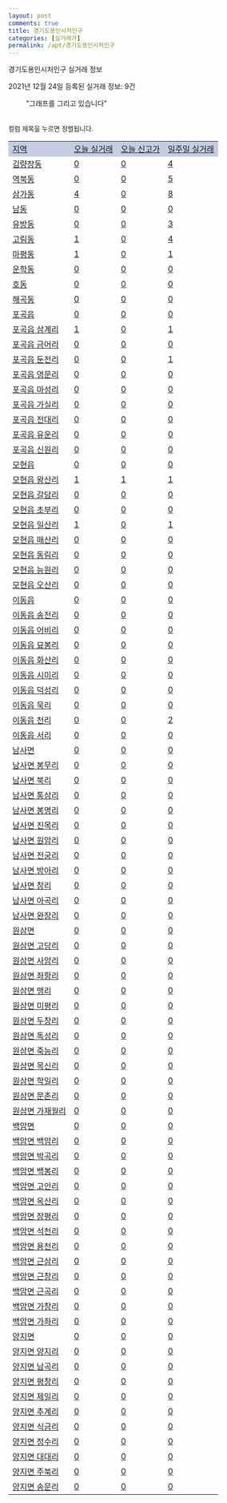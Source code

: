 ```yaml
---
layout: post
comments: true
title: 경기도용인시처인구
categories: [실거래가]
permalink: /apt/경기도용인시처인구
---
```


경기도용인시처인구 실거래 정보

2021년 12월 24일 등록된 실거래 정보: 9건

<!--<script async src="https://pagead2.googlesyndication.com/pagead/js/adsbygoogle.js?client=ca-pub-3485438051770037"
 crossorigin="anonymous"></script>-->

<script type="text/javascript">
  google.charts.load('current', {'packages':['corechart']});
  google.charts.setOnLoadCallback(drawChart);

  function drawChart() {
    var data = google.visualization.arrayToDataTable([['거래일', '매매', '전월세', '전매'], ['21-01', 298, 124, 21], ['21-02', 248, 135, 34], ['21-03', 282, 132, 42], ['21-04', 208, 108, 65], ['21-05', 181, 135, 46], ['21-06', 170, 112, 17], ['21-07', 183, 118, 12], ['21-08', 167, 110, 9], ['21-09', 148, 90, 9], ['21-10', 167, 111, 12], ['21-11', 103, 120, 12], ['21-12', 31, 50, 0]]);

    var options = {
      title: '최근 1년간 유형별 거래량 추이',
      legend: { position: 'bottom' }
    };

    setTimeout(function() {
        var chart = new google.visualization.LineChart(document.getElementById('columnchart_material'));
        chart.draw(data, (options));
        document.getElementById('loading').style.display = 'none';
        var dayLabel = (new Date()).getDay();
        if (dayLabel < 2) {
            sorttable.innerSortFunction.apply(document.getElementById('week'), []);
            sorttable.innerSortFunction.apply(document.getElementById('week'), []);        
        }
        else {
            sorttable.innerSortFunction.apply(document.getElementById('today'), []);
            sorttable.innerSortFunction.apply(document.getElementById('today'), []);
        }
    }, 200);

  }
</script>

<div id="loading" style="z-index:20; display: block; margin-left: 35px">"그래프를 그리고 있습니다"</div>
<div id="columnchart_material" style="width: 95%; margin-left: -35px; display: block"></div>
<!--<div style="width: 95%; margin-left: -35px; display: block">
      <script async src="https://pagead2.googlesyndication.com/pagead/js/adsbygoogle.js?client=ca-pub-3485438051770037"
          crossorigin="anonymous"></script>
      <ins class="adsbygoogle"
          style="display:block"
          data-ad-format="fluid"
          data-ad-layout-key="-fb+5w+4e-db+86"
          data-ad-client="ca-pub-3485438051770037"
          data-ad-slot="1827090281"></ins>
      <script>
          (adsbygoogle = window.adsbygoogle || []).push({});
      </script>
</div>-->
<br>

<font size='small' style='font-size: small;'>컬럼 제목을 누르면 정렬됩니다.</font>
<table class="sortable">
  <tr style='background-color: rgba(114, 132, 186,0.4);'>
    <td id="region"><a href="#">지역</a></td>
    <td id="today"><a href="#">오늘 실거래</a></td>
    <td id="today_new"><a href="#">오늘 신고가</a></td>
    <td id="week"><a href="#">일주일 실거래</a></td>
  </tr>

  
  <tr class="item">
    <td><a href="경기도용인시처인구김량장동">김량장동</a></td>
    <td><a href="경기도용인시처인구김량장동">0</a></td>
    <td><a href="경기도용인시처인구김량장동">0</a></td>
    <td><a href="경기도용인시처인구김량장동">4</a></td>
  </tr>
    

  <tr class="item">
    <td><a href="경기도용인시처인구역북동">역북동</a></td>
    <td><a href="경기도용인시처인구역북동">0</a></td>
    <td><a href="경기도용인시처인구역북동">0</a></td>
    <td><a href="경기도용인시처인구역북동">5</a></td>
  </tr>
    

  <tr class="item">
    <td><a href="경기도용인시처인구삼가동">삼가동</a></td>
    <td><a href="경기도용인시처인구삼가동">4</a></td>
    <td><a href="경기도용인시처인구삼가동">0</a></td>
    <td><a href="경기도용인시처인구삼가동">8</a></td>
  </tr>
    

  <tr class="item">
    <td><a href="경기도용인시처인구남동">남동</a></td>
    <td><a href="경기도용인시처인구남동">0</a></td>
    <td><a href="경기도용인시처인구남동">0</a></td>
    <td><a href="경기도용인시처인구남동">0</a></td>
  </tr>
    

  <tr class="item">
    <td><a href="경기도용인시처인구유방동">유방동</a></td>
    <td><a href="경기도용인시처인구유방동">0</a></td>
    <td><a href="경기도용인시처인구유방동">0</a></td>
    <td><a href="경기도용인시처인구유방동">3</a></td>
  </tr>
    

  <tr class="item">
    <td><a href="경기도용인시처인구고림동">고림동</a></td>
    <td><a href="경기도용인시처인구고림동">1</a></td>
    <td><a href="경기도용인시처인구고림동">0</a></td>
    <td><a href="경기도용인시처인구고림동">4</a></td>
  </tr>
    

  <tr class="item">
    <td><a href="경기도용인시처인구마평동">마평동</a></td>
    <td><a href="경기도용인시처인구마평동">1</a></td>
    <td><a href="경기도용인시처인구마평동">0</a></td>
    <td><a href="경기도용인시처인구마평동">1</a></td>
  </tr>
    

  <tr class="item">
    <td><a href="경기도용인시처인구운학동">운학동</a></td>
    <td><a href="경기도용인시처인구운학동">0</a></td>
    <td><a href="경기도용인시처인구운학동">0</a></td>
    <td><a href="경기도용인시처인구운학동">0</a></td>
  </tr>
    

  <tr class="item">
    <td><a href="경기도용인시처인구호동">호동</a></td>
    <td><a href="경기도용인시처인구호동">0</a></td>
    <td><a href="경기도용인시처인구호동">0</a></td>
    <td><a href="경기도용인시처인구호동">0</a></td>
  </tr>
    

  <tr class="item">
    <td><a href="경기도용인시처인구해곡동">해곡동</a></td>
    <td><a href="경기도용인시처인구해곡동">0</a></td>
    <td><a href="경기도용인시처인구해곡동">0</a></td>
    <td><a href="경기도용인시처인구해곡동">0</a></td>
  </tr>
    

  <tr class="item">
    <td><a href="경기도용인시처인구포곡읍">포곡읍</a></td>
    <td><a href="경기도용인시처인구포곡읍">0</a></td>
    <td><a href="경기도용인시처인구포곡읍">0</a></td>
    <td><a href="경기도용인시처인구포곡읍">0</a></td>
  </tr>
    

  <tr class="item">
    <td><a href="경기도용인시처인구포곡읍삼계리">포곡읍 삼계리</a></td>
    <td><a href="경기도용인시처인구포곡읍삼계리">1</a></td>
    <td><a href="경기도용인시처인구포곡읍삼계리">0</a></td>
    <td><a href="경기도용인시처인구포곡읍삼계리">1</a></td>
  </tr>
    

  <tr class="item">
    <td><a href="경기도용인시처인구포곡읍금어리">포곡읍 금어리</a></td>
    <td><a href="경기도용인시처인구포곡읍금어리">0</a></td>
    <td><a href="경기도용인시처인구포곡읍금어리">0</a></td>
    <td><a href="경기도용인시처인구포곡읍금어리">0</a></td>
  </tr>
    

  <tr class="item">
    <td><a href="경기도용인시처인구포곡읍둔전리">포곡읍 둔전리</a></td>
    <td><a href="경기도용인시처인구포곡읍둔전리">0</a></td>
    <td><a href="경기도용인시처인구포곡읍둔전리">0</a></td>
    <td><a href="경기도용인시처인구포곡읍둔전리">1</a></td>
  </tr>
    

  <tr class="item">
    <td><a href="경기도용인시처인구포곡읍영문리">포곡읍 영문리</a></td>
    <td><a href="경기도용인시처인구포곡읍영문리">0</a></td>
    <td><a href="경기도용인시처인구포곡읍영문리">0</a></td>
    <td><a href="경기도용인시처인구포곡읍영문리">0</a></td>
  </tr>
    

  <tr class="item">
    <td><a href="경기도용인시처인구포곡읍마성리">포곡읍 마성리</a></td>
    <td><a href="경기도용인시처인구포곡읍마성리">0</a></td>
    <td><a href="경기도용인시처인구포곡읍마성리">0</a></td>
    <td><a href="경기도용인시처인구포곡읍마성리">0</a></td>
  </tr>
    

  <tr class="item">
    <td><a href="경기도용인시처인구포곡읍가실리">포곡읍 가실리</a></td>
    <td><a href="경기도용인시처인구포곡읍가실리">0</a></td>
    <td><a href="경기도용인시처인구포곡읍가실리">0</a></td>
    <td><a href="경기도용인시처인구포곡읍가실리">0</a></td>
  </tr>
    

  <tr class="item">
    <td><a href="경기도용인시처인구포곡읍전대리">포곡읍 전대리</a></td>
    <td><a href="경기도용인시처인구포곡읍전대리">0</a></td>
    <td><a href="경기도용인시처인구포곡읍전대리">0</a></td>
    <td><a href="경기도용인시처인구포곡읍전대리">0</a></td>
  </tr>
    

  <tr class="item">
    <td><a href="경기도용인시처인구포곡읍유운리">포곡읍 유운리</a></td>
    <td><a href="경기도용인시처인구포곡읍유운리">0</a></td>
    <td><a href="경기도용인시처인구포곡읍유운리">0</a></td>
    <td><a href="경기도용인시처인구포곡읍유운리">0</a></td>
  </tr>
    

  <tr class="item">
    <td><a href="경기도용인시처인구포곡읍신원리">포곡읍 신원리</a></td>
    <td><a href="경기도용인시처인구포곡읍신원리">0</a></td>
    <td><a href="경기도용인시처인구포곡읍신원리">0</a></td>
    <td><a href="경기도용인시처인구포곡읍신원리">0</a></td>
  </tr>
    

  <tr class="item">
    <td><a href="경기도용인시처인구모현읍">모현읍</a></td>
    <td><a href="경기도용인시처인구모현읍">0</a></td>
    <td><a href="경기도용인시처인구모현읍">0</a></td>
    <td><a href="경기도용인시처인구모현읍">0</a></td>
  </tr>
    

  <tr class="item">
    <td><a href="경기도용인시처인구모현읍왕산리">모현읍 왕산리</a></td>
    <td><a href="경기도용인시처인구모현읍왕산리">1</a></td>
    <td><a href="경기도용인시처인구모현읍왕산리">1</a></td>
    <td><a href="경기도용인시처인구모현읍왕산리">1</a></td>
  </tr>
    

  <tr class="item">
    <td><a href="경기도용인시처인구모현읍갈담리">모현읍 갈담리</a></td>
    <td><a href="경기도용인시처인구모현읍갈담리">0</a></td>
    <td><a href="경기도용인시처인구모현읍갈담리">0</a></td>
    <td><a href="경기도용인시처인구모현읍갈담리">0</a></td>
  </tr>
    

  <tr class="item">
    <td><a href="경기도용인시처인구모현읍초부리">모현읍 초부리</a></td>
    <td><a href="경기도용인시처인구모현읍초부리">0</a></td>
    <td><a href="경기도용인시처인구모현읍초부리">0</a></td>
    <td><a href="경기도용인시처인구모현읍초부리">0</a></td>
  </tr>
    

  <tr class="item">
    <td><a href="경기도용인시처인구모현읍일산리">모현읍 일산리</a></td>
    <td><a href="경기도용인시처인구모현읍일산리">1</a></td>
    <td><a href="경기도용인시처인구모현읍일산리">0</a></td>
    <td><a href="경기도용인시처인구모현읍일산리">1</a></td>
  </tr>
    

  <tr class="item">
    <td><a href="경기도용인시처인구모현읍매산리">모현읍 매산리</a></td>
    <td><a href="경기도용인시처인구모현읍매산리">0</a></td>
    <td><a href="경기도용인시처인구모현읍매산리">0</a></td>
    <td><a href="경기도용인시처인구모현읍매산리">0</a></td>
  </tr>
    

  <tr class="item">
    <td><a href="경기도용인시처인구모현읍동림리">모현읍 동림리</a></td>
    <td><a href="경기도용인시처인구모현읍동림리">0</a></td>
    <td><a href="경기도용인시처인구모현읍동림리">0</a></td>
    <td><a href="경기도용인시처인구모현읍동림리">0</a></td>
  </tr>
    

  <tr class="item">
    <td><a href="경기도용인시처인구모현읍능원리">모현읍 능원리</a></td>
    <td><a href="경기도용인시처인구모현읍능원리">0</a></td>
    <td><a href="경기도용인시처인구모현읍능원리">0</a></td>
    <td><a href="경기도용인시처인구모현읍능원리">0</a></td>
  </tr>
    

  <tr class="item">
    <td><a href="경기도용인시처인구모현읍오산리">모현읍 오산리</a></td>
    <td><a href="경기도용인시처인구모현읍오산리">0</a></td>
    <td><a href="경기도용인시처인구모현읍오산리">0</a></td>
    <td><a href="경기도용인시처인구모현읍오산리">0</a></td>
  </tr>
    

  <tr class="item">
    <td><a href="경기도용인시처인구이동읍">이동읍</a></td>
    <td><a href="경기도용인시처인구이동읍">0</a></td>
    <td><a href="경기도용인시처인구이동읍">0</a></td>
    <td><a href="경기도용인시처인구이동읍">0</a></td>
  </tr>
    

  <tr class="item">
    <td><a href="경기도용인시처인구이동읍송전리">이동읍 송전리</a></td>
    <td><a href="경기도용인시처인구이동읍송전리">0</a></td>
    <td><a href="경기도용인시처인구이동읍송전리">0</a></td>
    <td><a href="경기도용인시처인구이동읍송전리">0</a></td>
  </tr>
    

  <tr class="item">
    <td><a href="경기도용인시처인구이동읍어비리">이동읍 어비리</a></td>
    <td><a href="경기도용인시처인구이동읍어비리">0</a></td>
    <td><a href="경기도용인시처인구이동읍어비리">0</a></td>
    <td><a href="경기도용인시처인구이동읍어비리">0</a></td>
  </tr>
    

  <tr class="item">
    <td><a href="경기도용인시처인구이동읍묘봉리">이동읍 묘봉리</a></td>
    <td><a href="경기도용인시처인구이동읍묘봉리">0</a></td>
    <td><a href="경기도용인시처인구이동읍묘봉리">0</a></td>
    <td><a href="경기도용인시처인구이동읍묘봉리">0</a></td>
  </tr>
    

  <tr class="item">
    <td><a href="경기도용인시처인구이동읍화산리">이동읍 화산리</a></td>
    <td><a href="경기도용인시처인구이동읍화산리">0</a></td>
    <td><a href="경기도용인시처인구이동읍화산리">0</a></td>
    <td><a href="경기도용인시처인구이동읍화산리">0</a></td>
  </tr>
    

  <tr class="item">
    <td><a href="경기도용인시처인구이동읍시미리">이동읍 시미리</a></td>
    <td><a href="경기도용인시처인구이동읍시미리">0</a></td>
    <td><a href="경기도용인시처인구이동읍시미리">0</a></td>
    <td><a href="경기도용인시처인구이동읍시미리">0</a></td>
  </tr>
    

  <tr class="item">
    <td><a href="경기도용인시처인구이동읍덕성리">이동읍 덕성리</a></td>
    <td><a href="경기도용인시처인구이동읍덕성리">0</a></td>
    <td><a href="경기도용인시처인구이동읍덕성리">0</a></td>
    <td><a href="경기도용인시처인구이동읍덕성리">0</a></td>
  </tr>
    

  <tr class="item">
    <td><a href="경기도용인시처인구이동읍묵리">이동읍 묵리</a></td>
    <td><a href="경기도용인시처인구이동읍묵리">0</a></td>
    <td><a href="경기도용인시처인구이동읍묵리">0</a></td>
    <td><a href="경기도용인시처인구이동읍묵리">0</a></td>
  </tr>
    

  <tr class="item">
    <td><a href="경기도용인시처인구이동읍천리">이동읍 천리</a></td>
    <td><a href="경기도용인시처인구이동읍천리">0</a></td>
    <td><a href="경기도용인시처인구이동읍천리">0</a></td>
    <td><a href="경기도용인시처인구이동읍천리">2</a></td>
  </tr>
    

  <tr class="item">
    <td><a href="경기도용인시처인구이동읍서리">이동읍 서리</a></td>
    <td><a href="경기도용인시처인구이동읍서리">0</a></td>
    <td><a href="경기도용인시처인구이동읍서리">0</a></td>
    <td><a href="경기도용인시처인구이동읍서리">0</a></td>
  </tr>
    

  <tr class="item">
    <td><a href="경기도용인시처인구남사면">남사면</a></td>
    <td><a href="경기도용인시처인구남사면">0</a></td>
    <td><a href="경기도용인시처인구남사면">0</a></td>
    <td><a href="경기도용인시처인구남사면">0</a></td>
  </tr>
    

  <tr class="item">
    <td><a href="경기도용인시처인구남사면봉무리">남사면 봉무리</a></td>
    <td><a href="경기도용인시처인구남사면봉무리">0</a></td>
    <td><a href="경기도용인시처인구남사면봉무리">0</a></td>
    <td><a href="경기도용인시처인구남사면봉무리">0</a></td>
  </tr>
    

  <tr class="item">
    <td><a href="경기도용인시처인구남사면북리">남사면 북리</a></td>
    <td><a href="경기도용인시처인구남사면북리">0</a></td>
    <td><a href="경기도용인시처인구남사면북리">0</a></td>
    <td><a href="경기도용인시처인구남사면북리">0</a></td>
  </tr>
    

  <tr class="item">
    <td><a href="경기도용인시처인구남사면통삼리">남사면 통삼리</a></td>
    <td><a href="경기도용인시처인구남사면통삼리">0</a></td>
    <td><a href="경기도용인시처인구남사면통삼리">0</a></td>
    <td><a href="경기도용인시처인구남사면통삼리">0</a></td>
  </tr>
    

  <tr class="item">
    <td><a href="경기도용인시처인구남사면봉명리">남사면 봉명리</a></td>
    <td><a href="경기도용인시처인구남사면봉명리">0</a></td>
    <td><a href="경기도용인시처인구남사면봉명리">0</a></td>
    <td><a href="경기도용인시처인구남사면봉명리">0</a></td>
  </tr>
    

  <tr class="item">
    <td><a href="경기도용인시처인구남사면진목리">남사면 진목리</a></td>
    <td><a href="경기도용인시처인구남사면진목리">0</a></td>
    <td><a href="경기도용인시처인구남사면진목리">0</a></td>
    <td><a href="경기도용인시처인구남사면진목리">0</a></td>
  </tr>
    

  <tr class="item">
    <td><a href="경기도용인시처인구남사면원암리">남사면 원암리</a></td>
    <td><a href="경기도용인시처인구남사면원암리">0</a></td>
    <td><a href="경기도용인시처인구남사면원암리">0</a></td>
    <td><a href="경기도용인시처인구남사면원암리">0</a></td>
  </tr>
    

  <tr class="item">
    <td><a href="경기도용인시처인구남사면전궁리">남사면 전궁리</a></td>
    <td><a href="경기도용인시처인구남사면전궁리">0</a></td>
    <td><a href="경기도용인시처인구남사면전궁리">0</a></td>
    <td><a href="경기도용인시처인구남사면전궁리">0</a></td>
  </tr>
    

  <tr class="item">
    <td><a href="경기도용인시처인구남사면방아리">남사면 방아리</a></td>
    <td><a href="경기도용인시처인구남사면방아리">0</a></td>
    <td><a href="경기도용인시처인구남사면방아리">0</a></td>
    <td><a href="경기도용인시처인구남사면방아리">0</a></td>
  </tr>
    

  <tr class="item">
    <td><a href="경기도용인시처인구남사면창리">남사면 창리</a></td>
    <td><a href="경기도용인시처인구남사면창리">0</a></td>
    <td><a href="경기도용인시처인구남사면창리">0</a></td>
    <td><a href="경기도용인시처인구남사면창리">0</a></td>
  </tr>
    

  <tr class="item">
    <td><a href="경기도용인시처인구남사면아곡리">남사면 아곡리</a></td>
    <td><a href="경기도용인시처인구남사면아곡리">0</a></td>
    <td><a href="경기도용인시처인구남사면아곡리">0</a></td>
    <td><a href="경기도용인시처인구남사면아곡리">0</a></td>
  </tr>
    

  <tr class="item">
    <td><a href="경기도용인시처인구남사면완장리">남사면 완장리</a></td>
    <td><a href="경기도용인시처인구남사면완장리">0</a></td>
    <td><a href="경기도용인시처인구남사면완장리">0</a></td>
    <td><a href="경기도용인시처인구남사면완장리">0</a></td>
  </tr>
    

  <tr class="item">
    <td><a href="경기도용인시처인구원삼면">원삼면</a></td>
    <td><a href="경기도용인시처인구원삼면">0</a></td>
    <td><a href="경기도용인시처인구원삼면">0</a></td>
    <td><a href="경기도용인시처인구원삼면">0</a></td>
  </tr>
    

  <tr class="item">
    <td><a href="경기도용인시처인구원삼면고당리">원삼면 고당리</a></td>
    <td><a href="경기도용인시처인구원삼면고당리">0</a></td>
    <td><a href="경기도용인시처인구원삼면고당리">0</a></td>
    <td><a href="경기도용인시처인구원삼면고당리">0</a></td>
  </tr>
    

  <tr class="item">
    <td><a href="경기도용인시처인구원삼면사암리">원삼면 사암리</a></td>
    <td><a href="경기도용인시처인구원삼면사암리">0</a></td>
    <td><a href="경기도용인시처인구원삼면사암리">0</a></td>
    <td><a href="경기도용인시처인구원삼면사암리">0</a></td>
  </tr>
    

  <tr class="item">
    <td><a href="경기도용인시처인구원삼면좌항리">원삼면 좌항리</a></td>
    <td><a href="경기도용인시처인구원삼면좌항리">0</a></td>
    <td><a href="경기도용인시처인구원삼면좌항리">0</a></td>
    <td><a href="경기도용인시처인구원삼면좌항리">0</a></td>
  </tr>
    

  <tr class="item">
    <td><a href="경기도용인시처인구원삼면맹리">원삼면 맹리</a></td>
    <td><a href="경기도용인시처인구원삼면맹리">0</a></td>
    <td><a href="경기도용인시처인구원삼면맹리">0</a></td>
    <td><a href="경기도용인시처인구원삼면맹리">0</a></td>
  </tr>
    

  <tr class="item">
    <td><a href="경기도용인시처인구원삼면미평리">원삼면 미평리</a></td>
    <td><a href="경기도용인시처인구원삼면미평리">0</a></td>
    <td><a href="경기도용인시처인구원삼면미평리">0</a></td>
    <td><a href="경기도용인시처인구원삼면미평리">0</a></td>
  </tr>
    

  <tr class="item">
    <td><a href="경기도용인시처인구원삼면두창리">원삼면 두창리</a></td>
    <td><a href="경기도용인시처인구원삼면두창리">0</a></td>
    <td><a href="경기도용인시처인구원삼면두창리">0</a></td>
    <td><a href="경기도용인시처인구원삼면두창리">0</a></td>
  </tr>
    

  <tr class="item">
    <td><a href="경기도용인시처인구원삼면독성리">원삼면 독성리</a></td>
    <td><a href="경기도용인시처인구원삼면독성리">0</a></td>
    <td><a href="경기도용인시처인구원삼면독성리">0</a></td>
    <td><a href="경기도용인시처인구원삼면독성리">0</a></td>
  </tr>
    

  <tr class="item">
    <td><a href="경기도용인시처인구원삼면죽능리">원삼면 죽능리</a></td>
    <td><a href="경기도용인시처인구원삼면죽능리">0</a></td>
    <td><a href="경기도용인시처인구원삼면죽능리">0</a></td>
    <td><a href="경기도용인시처인구원삼면죽능리">0</a></td>
  </tr>
    

  <tr class="item">
    <td><a href="경기도용인시처인구원삼면목신리">원삼면 목신리</a></td>
    <td><a href="경기도용인시처인구원삼면목신리">0</a></td>
    <td><a href="경기도용인시처인구원삼면목신리">0</a></td>
    <td><a href="경기도용인시처인구원삼면목신리">0</a></td>
  </tr>
    

  <tr class="item">
    <td><a href="경기도용인시처인구원삼면학일리">원삼면 학일리</a></td>
    <td><a href="경기도용인시처인구원삼면학일리">0</a></td>
    <td><a href="경기도용인시처인구원삼면학일리">0</a></td>
    <td><a href="경기도용인시처인구원삼면학일리">0</a></td>
  </tr>
    

  <tr class="item">
    <td><a href="경기도용인시처인구원삼면문촌리">원삼면 문촌리</a></td>
    <td><a href="경기도용인시처인구원삼면문촌리">0</a></td>
    <td><a href="경기도용인시처인구원삼면문촌리">0</a></td>
    <td><a href="경기도용인시처인구원삼면문촌리">0</a></td>
  </tr>
    

  <tr class="item">
    <td><a href="경기도용인시처인구원삼면가재월리">원삼면 가재월리</a></td>
    <td><a href="경기도용인시처인구원삼면가재월리">0</a></td>
    <td><a href="경기도용인시처인구원삼면가재월리">0</a></td>
    <td><a href="경기도용인시처인구원삼면가재월리">0</a></td>
  </tr>
    

  <tr class="item">
    <td><a href="경기도용인시처인구백암면">백암면</a></td>
    <td><a href="경기도용인시처인구백암면">0</a></td>
    <td><a href="경기도용인시처인구백암면">0</a></td>
    <td><a href="경기도용인시처인구백암면">0</a></td>
  </tr>
    

  <tr class="item">
    <td><a href="경기도용인시처인구백암면백암리">백암면 백암리</a></td>
    <td><a href="경기도용인시처인구백암면백암리">0</a></td>
    <td><a href="경기도용인시처인구백암면백암리">0</a></td>
    <td><a href="경기도용인시처인구백암면백암리">0</a></td>
  </tr>
    

  <tr class="item">
    <td><a href="경기도용인시처인구백암면박곡리">백암면 박곡리</a></td>
    <td><a href="경기도용인시처인구백암면박곡리">0</a></td>
    <td><a href="경기도용인시처인구백암면박곡리">0</a></td>
    <td><a href="경기도용인시처인구백암면박곡리">0</a></td>
  </tr>
    

  <tr class="item">
    <td><a href="경기도용인시처인구백암면백봉리">백암면 백봉리</a></td>
    <td><a href="경기도용인시처인구백암면백봉리">0</a></td>
    <td><a href="경기도용인시처인구백암면백봉리">0</a></td>
    <td><a href="경기도용인시처인구백암면백봉리">0</a></td>
  </tr>
    

  <tr class="item">
    <td><a href="경기도용인시처인구백암면고안리">백암면 고안리</a></td>
    <td><a href="경기도용인시처인구백암면고안리">0</a></td>
    <td><a href="경기도용인시처인구백암면고안리">0</a></td>
    <td><a href="경기도용인시처인구백암면고안리">0</a></td>
  </tr>
    

  <tr class="item">
    <td><a href="경기도용인시처인구백암면옥산리">백암면 옥산리</a></td>
    <td><a href="경기도용인시처인구백암면옥산리">0</a></td>
    <td><a href="경기도용인시처인구백암면옥산리">0</a></td>
    <td><a href="경기도용인시처인구백암면옥산리">0</a></td>
  </tr>
    

  <tr class="item">
    <td><a href="경기도용인시처인구백암면장평리">백암면 장평리</a></td>
    <td><a href="경기도용인시처인구백암면장평리">0</a></td>
    <td><a href="경기도용인시처인구백암면장평리">0</a></td>
    <td><a href="경기도용인시처인구백암면장평리">0</a></td>
  </tr>
    

  <tr class="item">
    <td><a href="경기도용인시처인구백암면석천리">백암면 석천리</a></td>
    <td><a href="경기도용인시처인구백암면석천리">0</a></td>
    <td><a href="경기도용인시처인구백암면석천리">0</a></td>
    <td><a href="경기도용인시처인구백암면석천리">0</a></td>
  </tr>
    

  <tr class="item">
    <td><a href="경기도용인시처인구백암면용천리">백암면 용천리</a></td>
    <td><a href="경기도용인시처인구백암면용천리">0</a></td>
    <td><a href="경기도용인시처인구백암면용천리">0</a></td>
    <td><a href="경기도용인시처인구백암면용천리">0</a></td>
  </tr>
    

  <tr class="item">
    <td><a href="경기도용인시처인구백암면근삼리">백암면 근삼리</a></td>
    <td><a href="경기도용인시처인구백암면근삼리">0</a></td>
    <td><a href="경기도용인시처인구백암면근삼리">0</a></td>
    <td><a href="경기도용인시처인구백암면근삼리">0</a></td>
  </tr>
    

  <tr class="item">
    <td><a href="경기도용인시처인구백암면근창리">백암면 근창리</a></td>
    <td><a href="경기도용인시처인구백암면근창리">0</a></td>
    <td><a href="경기도용인시처인구백암면근창리">0</a></td>
    <td><a href="경기도용인시처인구백암면근창리">0</a></td>
  </tr>
    

  <tr class="item">
    <td><a href="경기도용인시처인구백암면근곡리">백암면 근곡리</a></td>
    <td><a href="경기도용인시처인구백암면근곡리">0</a></td>
    <td><a href="경기도용인시처인구백암면근곡리">0</a></td>
    <td><a href="경기도용인시처인구백암면근곡리">0</a></td>
  </tr>
    

  <tr class="item">
    <td><a href="경기도용인시처인구백암면가창리">백암면 가창리</a></td>
    <td><a href="경기도용인시처인구백암면가창리">0</a></td>
    <td><a href="경기도용인시처인구백암면가창리">0</a></td>
    <td><a href="경기도용인시처인구백암면가창리">0</a></td>
  </tr>
    

  <tr class="item">
    <td><a href="경기도용인시처인구백암면가좌리">백암면 가좌리</a></td>
    <td><a href="경기도용인시처인구백암면가좌리">0</a></td>
    <td><a href="경기도용인시처인구백암면가좌리">0</a></td>
    <td><a href="경기도용인시처인구백암면가좌리">0</a></td>
  </tr>
    

  <tr class="item">
    <td><a href="경기도용인시처인구양지면">양지면</a></td>
    <td><a href="경기도용인시처인구양지면">0</a></td>
    <td><a href="경기도용인시처인구양지면">0</a></td>
    <td><a href="경기도용인시처인구양지면">0</a></td>
  </tr>
    

  <tr class="item">
    <td><a href="경기도용인시처인구양지면양지리">양지면 양지리</a></td>
    <td><a href="경기도용인시처인구양지면양지리">0</a></td>
    <td><a href="경기도용인시처인구양지면양지리">0</a></td>
    <td><a href="경기도용인시처인구양지면양지리">0</a></td>
  </tr>
    

  <tr class="item">
    <td><a href="경기도용인시처인구양지면남곡리">양지면 남곡리</a></td>
    <td><a href="경기도용인시처인구양지면남곡리">0</a></td>
    <td><a href="경기도용인시처인구양지면남곡리">0</a></td>
    <td><a href="경기도용인시처인구양지면남곡리">0</a></td>
  </tr>
    

  <tr class="item">
    <td><a href="경기도용인시처인구양지면평창리">양지면 평창리</a></td>
    <td><a href="경기도용인시처인구양지면평창리">0</a></td>
    <td><a href="경기도용인시처인구양지면평창리">0</a></td>
    <td><a href="경기도용인시처인구양지면평창리">0</a></td>
  </tr>
    

  <tr class="item">
    <td><a href="경기도용인시처인구양지면제일리">양지면 제일리</a></td>
    <td><a href="경기도용인시처인구양지면제일리">0</a></td>
    <td><a href="경기도용인시처인구양지면제일리">0</a></td>
    <td><a href="경기도용인시처인구양지면제일리">0</a></td>
  </tr>
    

  <tr class="item">
    <td><a href="경기도용인시처인구양지면추계리">양지면 추계리</a></td>
    <td><a href="경기도용인시처인구양지면추계리">0</a></td>
    <td><a href="경기도용인시처인구양지면추계리">0</a></td>
    <td><a href="경기도용인시처인구양지면추계리">0</a></td>
  </tr>
    

  <tr class="item">
    <td><a href="경기도용인시처인구양지면식금리">양지면 식금리</a></td>
    <td><a href="경기도용인시처인구양지면식금리">0</a></td>
    <td><a href="경기도용인시처인구양지면식금리">0</a></td>
    <td><a href="경기도용인시처인구양지면식금리">0</a></td>
  </tr>
    

  <tr class="item">
    <td><a href="경기도용인시처인구양지면정수리">양지면 정수리</a></td>
    <td><a href="경기도용인시처인구양지면정수리">0</a></td>
    <td><a href="경기도용인시처인구양지면정수리">0</a></td>
    <td><a href="경기도용인시처인구양지면정수리">0</a></td>
  </tr>
    

  <tr class="item">
    <td><a href="경기도용인시처인구양지면대대리">양지면 대대리</a></td>
    <td><a href="경기도용인시처인구양지면대대리">0</a></td>
    <td><a href="경기도용인시처인구양지면대대리">0</a></td>
    <td><a href="경기도용인시처인구양지면대대리">0</a></td>
  </tr>
    

  <tr class="item">
    <td><a href="경기도용인시처인구양지면주북리">양지면 주북리</a></td>
    <td><a href="경기도용인시처인구양지면주북리">0</a></td>
    <td><a href="경기도용인시처인구양지면주북리">0</a></td>
    <td><a href="경기도용인시처인구양지면주북리">0</a></td>
  </tr>
    

  <tr class="item">
    <td><a href="경기도용인시처인구양지면송문리">양지면 송문리</a></td>
    <td><a href="경기도용인시처인구양지면송문리">0</a></td>
    <td><a href="경기도용인시처인구양지면송문리">0</a></td>
    <td><a href="경기도용인시처인구양지면송문리">0</a></td>
  </tr>
    


</table>


    